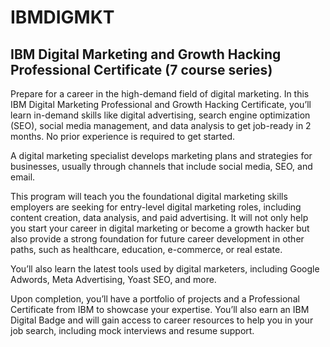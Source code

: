 # IBMDIGMKT
## IBM Digital Marketing and Growth Hacking Professional Certificate (7 course series)

Prepare for a career in the high-demand field of digital marketing. In this IBM Digital Marketing Professional and Growth Hacking Certificate, you’ll learn in-demand skills like digital advertising, search engine optimization (SEO), social media management, and data analysis to get job-ready in 2 months. No prior experience is required to get started. 

A digital marketing specialist develops marketing plans and strategies for businesses, usually through channels that include social media, SEO, and email.

This program will teach you the foundational digital marketing skills employers are seeking for entry-level digital marketing roles, including content creation, data analysis, and paid advertising. It will not only help you start your career in digital marketing or become a growth hacker but also provide a strong foundation for future career development in other paths, such as healthcare, education, e-commerce, or real estate.

You’ll also learn the latest tools used by digital marketers, including Google Adwords, Meta Advertising, Yoast SEO, and more.

Upon completion, you’ll have a portfolio of projects and a Professional Certificate from IBM to showcase your expertise. You’ll also earn an IBM Digital Badge and will gain access to career resources to help you in your job search, including mock interviews and resume support.
